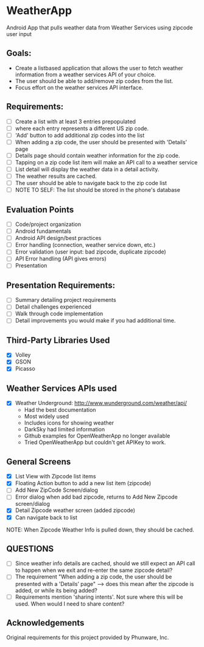# WeatherApp
Android App that pulls weather data from Weather Services using zipcode user input

## Goals:
- Create a list­based application that allows the user to fetch weather information from a weather services API of your choice. 
- The user should be able to add/remove zip codes from the list. 
- Focus effort on the weather services API interface.

## Requirements:
- [ ] Create a list with at least 3 entries prepopulated
- [ ] where each entry represents a different US zip code.
- [ ] 'Add' button to add additional zip codes into the list
- [ ] When adding a zip code, the user should be presented with 'Details’ page 
- [ ] Details page should contain weather information for the zip code.
- [ ] Tapping on a zip code list item will make an API call to a weather service
- [ ] List detail will display the weather data in a detail activity. 
- [ ] The weather results are cached.
- [ ] The user should be able to navigate back to the zip code list
- [ ] NOTE TO SELF: The list should be stored in the phone's database

## Evaluation Points
- [ ] Code/project organization
- [ ] Android fundamentals
- [ ] Android API design/best practices
- [ ] Error handling (connection, weather service down, etc.)
- [ ] Error validation (user input: bad zipcode, duplicate zipcode)
- [ ] API Error handling (API gives errors)
- [ ] Presentation

## Presentation Requirements:
- [ ] Summary detailing project requirements
- [ ] Detail challenges experienced
- [ ] Walk through code implementation
- [ ] Detail improvements you would make if you had additional time.

## Third-Party Libraries Used
- [x] Volley
- [x] GSON
- [x] Picasso

## Weather Services APIs used
- [x] Weather Underground: http://www.wunderground.com/weather/api/
	- Had the best documentation
	- Most widely used
	- Includes icons for showing weather
	- DarkSky had limited information
	- Github examples for OpenWeatherApp no longer available
	- Tried OpenWeatherApp but couldn't get APIKey to work.

## General Screens
- [x] List View with Zipcode list items
- [x] Floating Action button to add a new list item (zipcode)
- [ ] Add New ZipCode Screen/dialog
- [ ] Error dialog when add bad zipcode, returns to Add New Zipcode screen/dialog
- [x] Detail Zipcode weather screen (added zipcode)
- [x] Can navigate back to list 

NOTE: When Zipcode Weather Info is pulled down, they should be cached.

## QUESTIONS
- [ ] Since weather info details are cached, should we still expect an API call to happen when we exit and re-enter the same zipcode detail?
- [ ] The requirement "When adding a zip code, the user should be presented with a 'Details’ page" --> does this mean after the zipcode is added, or while its being added?
- [ ] Requirements mention 'sharing intents'. Not sure where this will be used. When would I need to share content?

## Acknowledgements
Original requirements for this project provided by Phunware, Inc.

